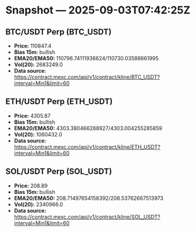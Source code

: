 # Snapshot — 2025-09-03T07:42:25Z

## BTC/USDT Perp (BTC_USDT)
- **Price:** 110847.4
- **Bias 15m:** bullish
- **EMA20/EMA50:** 110796.74111936624/110730.03588661995
- **Vol(20):** 2683249.0
- **Data source:** https://contract.mexc.com/api/v1/contract/kline/BTC_USDT?interval=Min1&limit=60

## ETH/USDT Perp (ETH_USDT)
- **Price:** 4305.87
- **Bias 15m:** bullish
- **EMA20/EMA50:** 4303.380466288927/4303.004255285859
- **Vol(20):** 1060432.0
- **Data source:** https://contract.mexc.com/api/v1/contract/kline/ETH_USDT?interval=Min1&limit=60

## SOL/USDT Perp (SOL_USDT)
- **Price:** 208.89
- **Bias 15m:** bullish
- **EMA20/EMA50:** 208.71497654158392/208.53762667513973
- **Vol(20):** 2340966.0
- **Data source:** https://contract.mexc.com/api/v1/contract/kline/SOL_USDT?interval=Min1&limit=60
